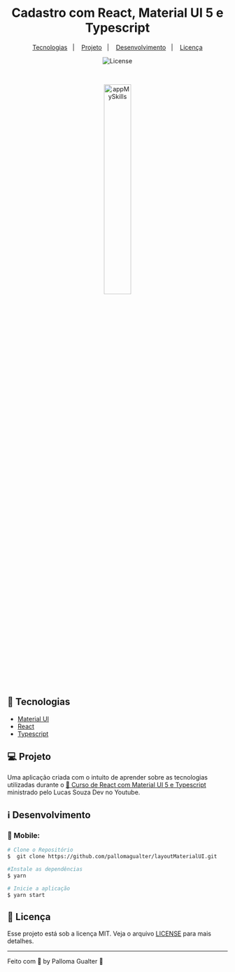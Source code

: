 <h1 align="center">
    Cadastro com React, Material UI 5 e Typescript
</h1>

<p align="center">
  <a href="#-tecnologias">Tecnologias</a>&nbsp;&nbsp;&nbsp;|&nbsp;&nbsp;&nbsp;
  <a href="#-projeto">Projeto</a>&nbsp;&nbsp;&nbsp;|&nbsp;&nbsp;&nbsp;
  <a href="#-layout">Desenvolvimento</a>&nbsp;&nbsp;&nbsp;|&nbsp;&nbsp;&nbsp;
  <a href="#memo-licença">Licença</a>
</p>

<p align="center">
  <img alt="License" src="https://img.shields.io/static/v1?label=license&message=MIT&color=15C3D6&labelColor=000000">
</p>

<br>

<p align="center">
  <img alt="appMySkills" src="https://github.com/pallomagualter/layoutMaterialUI/blob/main/Toggle%20Theme.mov" width="35%">
</p>

## 🚀 Tecnologias

- [Material UI](https://mui.com/material-ui/getting-started/installation/)
- [React](https://pt-br.reactjs.org/docs/getting-started.html)
- [Typescript](https://pt-br.reactjs.org/docs/static-type-checking.html#typescript)

## 💻 Projeto

Uma aplicação criada com o intuito de aprender sobre as tecnologias utilizadas durante o [👑 Curso de React com Material UI 5 e Typescript](https://youtube.com/playlist?list=PL29TaWXah3iaqOejItvW--TaFr9NcruyQ) ministrado pelo Lucas Souza Dev no Youtube.

## :information_source: Desenvolvimento

### :iphone: Mobile:

```bash
# Clone o Repositório
$  git clone https://github.com/pallomagualter/layoutMaterialUI.git

#Instale as dependências
$ yarn 

# Inicie a aplicação
$ yarn start
```

## :memo: Licença

Esse projeto está sob a licença MIT. Veja o arquivo [LICENSE](LICENSE.md) para mais detalhes.

---

Feito com 💜 by Palloma Gualter :wave:
